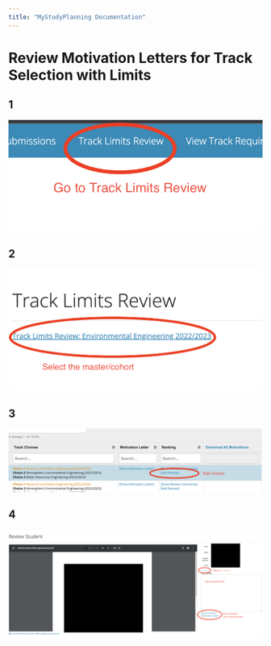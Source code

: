 ```yaml
---
title: "MyStudyPlanning Documentation"
---
```


# Review Motivation Letters for Track Selection with Limits

## 1
![Track Limits 1](assets/track-limits-1.png)

## 2
![Track Limits 2](assets/track-limits-2.png)

## 3
![Track Limits 3](assets/track-limits-3.png)

## 4
![Track Limits 4](assets/track-limits-4.png)
